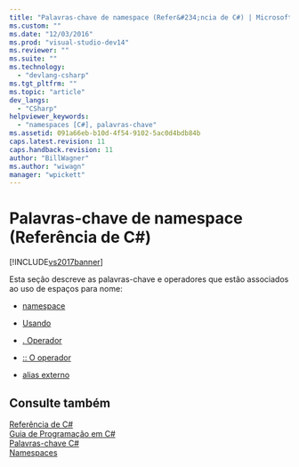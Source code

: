 ```yaml
---
title: "Palavras-chave de namespace (Refer&#234;ncia de C#) | Microsoft Docs"
ms.custom: ""
ms.date: "12/03/2016"
ms.prod: "visual-studio-dev14"
ms.reviewer: ""
ms.suite: ""
ms.technology: 
  - "devlang-csharp"
ms.tgt_pltfrm: ""
ms.topic: "article"
dev_langs: 
  - "CSharp"
helpviewer_keywords: 
  - "namespaces [C#], palavras-chave"
ms.assetid: 091a66eb-b10d-4f54-9102-5ac0d4bdb84b
caps.latest.revision: 11
caps.handback.revision: 11
author: "BillWagner"
ms.author: "wiwagn"
manager: "wpickett"
---
```

# Palavras-chave de namespace (Refer&#234;ncia de C#)
[!INCLUDE[vs2017banner](../../../csharp/includes/vs2017banner.md)]

Esta seção descreve as palavras\-chave e operadores que estão associados ao uso de espaços para nome:  
  
-   [namespace](../../../csharp/language-reference/keywords/namespace.md)  
  
-   [Usando](../../../csharp/language-reference/keywords/using.md)  
  
-   [.  Operador](../../../csharp/language-reference/operators/member-access-operator.md)  
  
-   [:: O operador](../Topic/::%20Operator%20\(C%23%20Reference\).md)  
  
-   [alias externo](../../../csharp/language-reference/keywords/extern-alias.md)  
  
## Consulte também  
 [Referência de C\#](../../../csharp/language-reference/index.md)   
 [Guia de Programação em C\#](../../../csharp/programming-guide/index.md)   
 [Palavras\-chave C\#](../../../csharp/language-reference/keywords/index.md)   
 [Namespaces](../../../csharp/programming-guide/namespaces/index.md)
